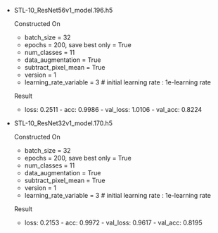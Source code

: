 * STL-10_ResNet56v1_model.196.h5

   Constructed On
    * batch_size = 32  
    * epochs = 200, save best only = True  
    * num_classes = 11
    * data_augmentation = True  
    * subtract_pixel_mean = True  
    * version = 1  
    * learning_rate_variable = 3 # initial learning rate : 1e-learning rate

   Result 
     * loss: 0.2511 - acc: 0.9986 - val_loss: 1.0106 - val_acc: 0.8224  


  
* STL-10_ResNet32v1_model.170.h5

   Constructed On
    * batch_size = 32  
    * epochs = 200, save best only = True  
    * num_classes = 11
    * data_augmentation = True  
    * subtract_pixel_mean = True  
    * version = 1  
    * learning_rate_variable = 3 # initial learning rate : 1e-learning rate

   Result 
     * loss: 0.2153 - acc: 0.9972 - val_loss: 0.9617 - val_acc: 0.8195
